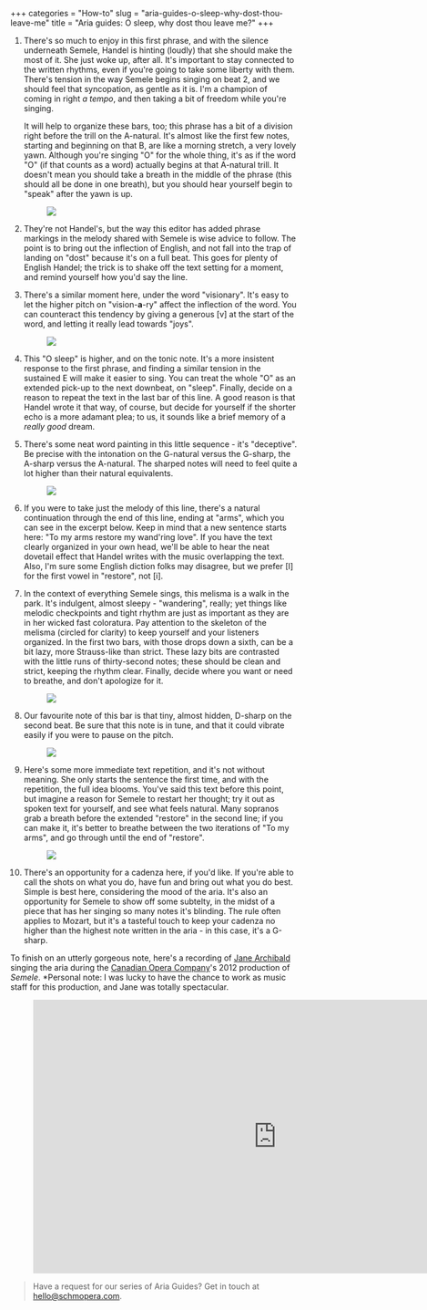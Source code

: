 +++
categories = "How-to"
slug = "aria-guides-o-sleep-why-dost-thou-leave-me"
title = "Aria guides: O sleep, why dost thou leave me?"
+++

1. There's so much to enjoy in this first phrase, and with the silence underneath Semele, Handel is hinting (loudly) that she should make the most of it. She just woke up, after all. It's important to stay connected to the written rhythms, even if you're going to take some liberty with them. There's tension in the way Semele begins singing on beat 2, and we should feel that syncopation, as gentle as it is. I'm a champion of coming in right *a tempo*, and then taking a bit of freedom while you're singing. 

	It will help to organize these bars, too; this phrase has a bit of a division right before the trill on the A-natural. It's almost like the first few notes, starting and beginning on that B, are like a morning stretch, a very lovely yawn. Although you're singing "O" for the whole thing, it's as if the word "O" (if that counts as a word) actually begins at that A-natural trill. It doesn't mean you should take a breath in the middle of the phrase (this should all be done in one breath), but you should hear yourself begin to "speak" after the yawn is up.<figure data-type="image">
![](/webhook-uploads/1456932036776/Aria-Guide---Semele---p1.jpg)
</figure>

2. They're not Handel's, but the way this editor has added phrase markings in the melody shared with Semele is wise advice to follow. The point is to bring out the inflection of English, and not fall into the trap of landing on "dost" because it's on a full beat. This goes for plenty of English Handel; the trick is to shake off the text setting for a moment, and remind yourself how you'd say the line.

3. There's a similar moment here, under the word "visionary". It's easy to let the higher pitch on "vision-**a**-ry" affect the inflection of the word. You can counteract this tendency by giving a generous [v] at the start of the word, and letting it really lead towards "joys".<figure data-type="image">
![](/webhook-uploads/1456932095703/Aria-Guide---Semele---p1-half.jpg)
</figure>

4. This "O sleep" is higher, and on the tonic note. It's a more insistent response to the first phrase, and finding a similar tension in the sustained E will make it easier to sing. You can treat the whole "O" as an extended pick-up to the next downbeat, on "sleep". Finally, decide on a reason to repeat the text in the last bar of this line. A good reason is that Handel wrote it that way, of course, but decide for yourself if the shorter echo is a more adamant plea; to us, it sounds like a brief memory of a *really good* dream.

5. There's some neat word painting in this little sequence - it's "deceptive". Be precise with the intonation on the G-natural versus the G-sharp, the A-sharp versus the A-natural. The sharped notes will need to feel quite a lot higher than their natural equivalents.<figure data-type="image">
![](/webhook-uploads/1456932146913/Aria-Guide---Semele---p2.jpg)
</figure>

6. If you were to take just the melody of this line, there's a natural continuation through the end of this line, ending at "arms", which you can see in the excerpt below. Keep in mind that a new sentence starts here: "To my arms restore my wand'ring love". If you have the text clearly organized in your own head, we'll be able to hear the neat dovetail effect that Handel writes with the music overlapping the text. Also, I'm sure some English diction folks may disagree, but we prefer [I] for the first vowel in "restore", not [i].

7. In the context of everything Semele sings, this melisma is a walk in the park. It's indulgent, almost sleepy - "wandering", really; yet things like melodic checkpoints and tight rhythm are just as important as they are in her wicked fast coloratura. Pay attention to the skeleton of the melisma (circled for clarity) to keep yourself and your listeners organized. In the first two bars, with those drops down a sixth, can be a bit lazy, more Strauss-like than strict. These lazy bits are contrasted with the little runs of thirty-second notes; these should be clean and strict, keeping the rhythm clear. Finally, decide where you want or need to breathe, and don't apologize for it.<figure data-type="image">
![](/webhook-uploads/1456932218593/Aria-Guide---Semele---p3.jpg)
</figure>

8. Our favourite note of this bar is that tiny, almost hidden, D-sharp on the second beat. Be sure that this note is in tune, and that it could vibrate easily if you were to pause on the pitch.<figure data-type="image">
![](/webhook-uploads/1456932291692/Aria-Guide---Semele-p4.jpg)
</figure>

9. Here's some more immediate text repetition, and it's not without meaning. She only starts the sentence the first time, and with the repetition, the full idea blooms. You've said this text before this point, but imagine a reason for Semele to restart her thought; try it out as spoken text for yourself, and see what feels natural. Many sopranos grab a breath before the extended "restore" in the second line; if you can make it, it's better to breathe between the two iterations of "To my arms", and go through until the end of "restore".<figure data-type="image">![](/webhook-uploads/1456932468871/Aria-Guide---Semele---p5.jpg)
</figure>

10. There's an opportunity for a cadenza here, if you'd like. If you're able to call the shots on what you do, have fun and bring out what you do best. Simple is best here, considering the mood of the aria. It's also an opportunity for Semele to show off some subtelty, in the midst of a piece that has her singing so many notes it's blinding. The rule often applies to Mozart, but it's a tasteful touch to keep your cadenza no higher than the highest note written in the aria - in this case, it's a G-sharp.

To finish on an utterly gorgeous note, here's a recording of [Jane Archibald](/scene/people/jane-archibald/) singing the aria during the [Canadian Opera Company](/scene/companies/canadian-opera-company/)'s 2012 production of *Semele*. \*Personal note: I was lucky to have the chance to work as music staff for this production, and Jane was totally spectacular.

<figure data-type="video">
<iframe width="854" height="480" src="https://www.youtube.com/embed/1ILm0yAyh-U" frameborder="0" allowfullscreen></iframe>
</figure>

>Have a request for our series of Aria Guides? Get in touch at [hello@schmopera.com](mailto:hello@schmopera.com).

